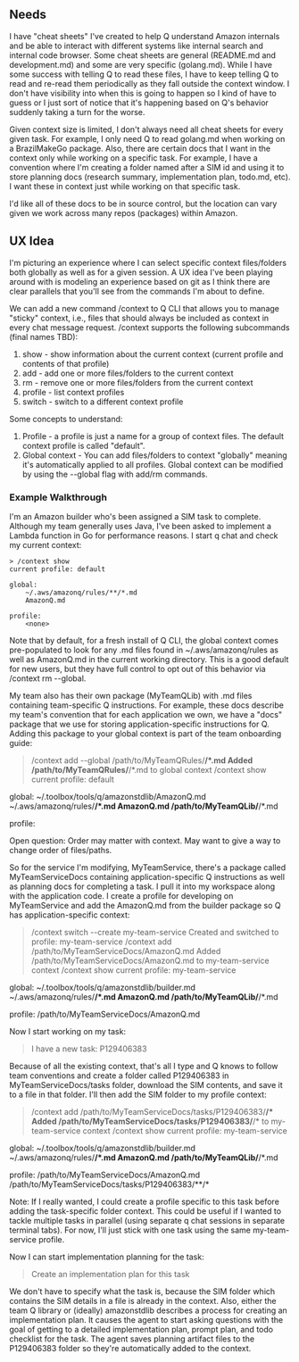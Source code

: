 ## Needs

I have "cheat sheets" I've created to help Q understand Amazon internals and be able to interact with different systems like internal search and internal code browser. Some cheat sheets are general (README.md and development.md) and some are very specific (golang.md). While I have some success with telling Q to read these files, I have to keep telling Q to read and re-read them periodically as they fall outside the context window. I don't have visibility into when this is going to happen so I kind of have to guess or I just sort of notice that it's happening based on Q's behavior suddenly taking a turn for the worse.

Given context size is limited, I don't always need all cheat sheets for every given task. For example, I only need Q to read golang.md when working on a BrazilMakeGo package. Also, there are certain docs that I want in the context only while working on a specific task. For example, I have a convention where I'm creating a folder named after a SIM id and using it to store planning docs (research summary, implementation plan, todo.md, etc). I want these in context just while working on that specific task.

I'd like all of these docs to be in source control, but the location can vary given we work across many repos (packages) within Amazon.

## UX Idea

I'm picturing an experience where I can select specific context files/folders both globally as well as for a given session. A UX idea I've been playing around with is modeling an experience based on git as I think there are clear parallels that you'll see from the commands I'm about to define.

We can add a new command /context to Q CLI that allows you to manage "sticky" context, i.e., files that should always be included as context in every chat message request. /context supports the following subcommands (final names TBD):

1. show - show information about the current context (current profile and contents of that profile)
2. add - add one or more files/folders to the current context
3. rm - remove one or more files/folders from the current context
4. profile - list context profiles
5. switch - switch to a different context profile

Some concepts to understand:

1. Profile - a profile is just a name for a group of context files. The default context profile is called "default".
2. Global context - You can add files/folders to context "globally" meaning it's automatically applied to all profiles. Global context can be modified by using the --global flag with add/rm commands.

### Example Walkthrough

I'm an Amazon builder who's been assigned a SIM task to complete. Although my team generally uses Java, I've been asked to implement a Lambda function in Go for performance reasons. I start q chat and check my current context:

```
> /context show
current profile: default

global:
    ~/.aws/amazonq/rules/**/*.md
    AmazonQ.md

profile:
    <none>
```

Note that by default, for a fresh install of Q CLI, the global context comes pre-populated to look for any .md files found in ~/.aws/amazonq/rules as well as AmazonQ.md in the current working directory. This is a good default for new users, but they have full control to opt out of this behavior via /context rm --global.

My team also has their own package (MyTeamQLib) with .md files containing team-specific Q instructions. For example, these docs describe my team's convention that for each application we own, we have a "docs" package that we use for storing application-specific instructions for Q. Adding this package to your global context is part of the team onboarding guide:

> /context add --global /path/to/MyTeamQRules/**/*.md
Added /path/to/MyTeamQRules/**/*.md to global context
> /context show
current profile: default

global:
    ~/.toolbox/tools/q/amazonstdlib/AmazonQ.md
    ~/.aws/amazonq/rules/**/*.md
    AmazonQ.md
    /path/to/MyTeamQLib/**/*.md

profile:
    <none>

Open question: Order may matter with context. May want to give a way to change order of files/paths.

So for the service I'm modifying, MyTeamService, there's a package called MyTeamServiceDocs containing application-specific Q instructions as well as planning docs for completing a task. I pull it into my workspace along with the application code. I create a profile for developing on MyTeamService and add the AmazonQ.md from the builder package so Q has application-specific context:

> /context switch --create my-team-service
Created and switched to profile: my-team-service
> /context add /path/to/MyTeamServiceDocs/AmazonQ.md
Added /path/to/MyTeamServiceDocs/AmazonQ.md to my-team-service context
> /context show
current profile: my-team-service

global:
    ~/.toolbox/tools/q/amazonstdlib/builder.md
    ~/.aws/amazonq/rules/**/*.md
    AmazonQ.md
    /path/to/MyTeamQLib/**/*.md

profile:
    /path/to/MyTeamServiceDocs/AmazonQ.md

Now I start working on my task:

> I have a new task: P129406383

Because of all the existing context, that's all I type and Q knows to follow team conventions and create a folder called P129406383 in MyTeamServiceDocs/tasks folder, download the SIM contents, and save it to a file in that folder. I'll then add the SIM folder to my profile context:

> /context add /path/to/MyTeamServiceDocs/tasks/P129406383/**/*
Added /path/to/MyTeamServiceDocs/tasks/P129406383/**/* to my-team-service context
> /context show
current profile: my-team-service

global:
    ~/.toolbox/tools/q/amazonstdlib/builder.md
    ~/.aws/amazonq/rules/**/*.md
    AmazonQ.md
    /path/to/MyTeamQLib/**/*.md

profile:
    /path/to/MyTeamServiceDocs/AmazonQ.md
    /path/to/MyTeamServiceDocs/tasks/P129406383/**/*

Note: If I really wanted, I could create a profile specific to this task before adding the task-specific folder context. This could be useful if I wanted to tackle multiple tasks in parallel (using separate q chat sessions in separate terminal tabs). For now, I'll just stick with one task using the same my-team-service profile.

Now I can start implementation planning for the task:

> Create an implementation plan for this task

We don't have to specify what the task is, because the SIM folder which contains the SIM details in a file is already in the context. Also, either the team Q library or (ideally) amazonstdlib describes a process for creating an implementation plan. It causes the agent to start asking questions with the goal of getting to a detailed implementation plan, prompt plan, and todo checklist for the task. The agent saves planning artifact files to the P129406383 folder so they're automatically added to the context.
